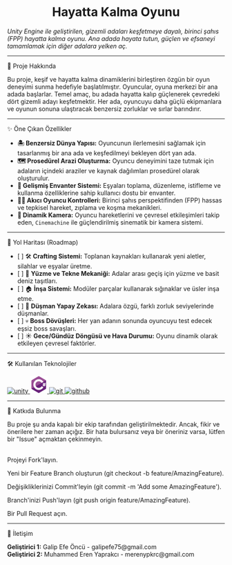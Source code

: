 <div>
<h1 align="center">Hayatta Kalma Oyunu</h1>
<p>
<em>Unity Engine ile geliştirilen, gizemli adaları keşfetmeye dayalı, birinci şahıs (FPP) hayatta kalma oyunu. Ana adada hayata tutun, güçlen ve efsaneyi tamamlamak için diğer adalara yelken aç.</em>
</p>
<p>

<hr>
<p align="left">📜 Proje Hakkında</p>
Bu proje, keşif ve hayatta kalma dinamiklerini birleştiren özgün bir oyun deneyimi sunma hedefiyle başlatılmıştır. Oyuncular, oyuna merkezi bir ana adada başlarlar. Temel amaç, bu adada hayatta kalıp güçlenerek çevredeki dört gizemli adayı keşfetmektir. Her ada, oyuncuyu daha güçlü ekipmanlara ve oyunun sonuna ulaştıracak benzersiz zorluklar ve sırlar barındırır.

<hr>
<p align="left">✨ Öne Çıkan Özellikler</p>
<ul>
<li><strong>🏝️ Benzersiz Dünya Yapısı:</strong> Oyuncunun ilerlemesini sağlamak için tasarlanmış bir ana ada ve keşfedilmeyi bekleyen dört yan ada.</li>
<li><strong>🗺️ Prosedürel Arazi Oluşturma:</strong> Oyuncu deneyimini taze tutmak için adaların içindeki araziler ve kaynak dağılımları prosedürel olarak oluşturulur.</li>
<li><strong>🎒 Gelişmiş Envanter Sistemi:</strong> Eşyaları toplama, düzenleme, istifleme ve kullanma özelliklerine sahip kullanıcı dostu bir envanter.</li>
<li><strong>🏃‍♂️ Akıcı Oyuncu Kontrolleri:</strong> Birinci şahıs perspektifinden (FPP) hassas ve tepkisel hareket, zıplama ve koşma mekanikleri.</li>
<li><strong>🎥 Dinamik Kamera:</strong> Oyuncu hareketlerini ve çevresel etkileşimleri takip eden, <code>Cinemachine</code> ile güçlendirilmiş sinematik bir kamera sistemi.</li>
</ul>

<hr>
<p align="left">🚀 Yol Haritası (Roadmap)</p>
<ul>
<li>[ ] 🛠️ <strong>Crafting Sistemi:</strong> Toplanan kaynakları kullanarak yeni aletler, silahlar ve eşyalar üretme.</li>
<li>[ ] 🌊 <strong>Yüzme ve Tekne Mekaniği:</strong> Adalar arası geçiş için yüzme ve basit deniz taşıtları.</li>
<li>[ ] 🏠 <strong>İnşa Sistemi:</strong> Modüler parçalar kullanarak sığınaklar ve üsler inşa etme.</li>
<li>[ ] 👹 <strong>Düşman Yapay Zekası:</strong> Adalara özgü, farklı zorluk seviyelerinde düşmanlar.</li>
<li>[ ] 💀 <strong>Boss Dövüşleri:</strong> Her yan adanın sonunda oyuncuyu test edecek eşsiz boss savaşları.</li>
<li>[ ] ☀️ <strong>Gece/Gündüz Döngüsü ve Hava Durumu:</strong> Oyunu dinamik olarak etkileyen çevresel faktörler.</li>
</ul>

<hr>
<p align="left">🛠️ Kullanılan Teknolojiler</p>
<p align="left">
<a href="https://unity.com/" target="_blank">
<img src="https://cdn.worldvectorlogo.com/logos/unity-69.svg" alt="unity" width="40" height="40"/>
</a>
<a href="https://www.w3schools.com/cs/" target="_blank">
<img src="https://raw.githubusercontent.com/devicons/devicon/master/icons/csharp/csharp-original.svg" alt="csharp" width="40" height="40"/>
</a>
<a href="https://git-scm.com/" target="_blank">
<img src="https://www.vectorlogo.zone/logos/git-scm/git-scm-icon.svg" alt="git" width="40" height="40"/>
</a>
<a href="https://github.com" target="_blank">
<img src="https://www.google.com/search?q=https://raw.githubusercontent.com/devicons/devicon/master/icons/github/github-original-wordmark.svg" alt="github" width="40" height="40"/>
</a>
</p>

<hr>
<p align="left">🤝 Katkıda Bulunma</p>
Bu proje şu anda kapalı bir ekip tarafından geliştirilmektedir. Ancak, fikir ve önerilere her zaman açığız. Bir hata bulursanız veya bir öneriniz varsa, lütfen bir "Issue" açmaktan çekinmeyin.
<br><br>

Projeyi Fork'layın.

Yeni bir Feature Branch oluşturun (git checkout -b feature/AmazingFeature).

Değişikliklerinizi Commit'leyin (git commit -m 'Add some AmazingFeature').

Branch'inizi Push'layın (git push origin feature/AmazingFeature).

Bir Pull Request açın.

<hr>
<p align="left">📧 İletişim</p>
<p align="left">
<strong>Geliştirici 1:</strong> Galip Efe Öncü - galipefe75@gmail.com <br>
<strong>Geliştirici 2:</strong> Muhammed Eren Yaprakcı - merenypkrc@gmail.com
</p>
</div>
